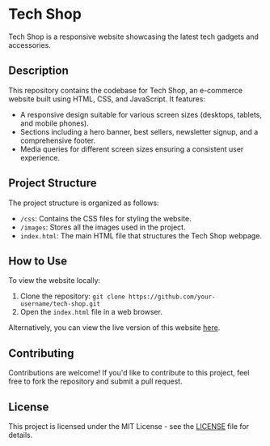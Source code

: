 # Tech Shop

Tech Shop is a responsive website showcasing the latest tech gadgets and accessories.

## Description

This repository contains the codebase for Tech Shop, an e-commerce website built using HTML, CSS, and JavaScript. It features:

- A responsive design suitable for various screen sizes (desktops, tablets, and mobile phones).
- Sections including a hero banner, best sellers, newsletter signup, and a comprehensive footer.
- Media queries for different screen sizes ensuring a consistent user experience.

## Project Structure

The project structure is organized as follows:

- `/css`: Contains the CSS files for styling the website.
- `/images`: Stores all the images used in the project.
- `index.html`: The main HTML file that structures the Tech Shop webpage.

## How to Use

To view the website locally:

1. Clone the repository: `git clone https://github.com/your-username/tech-shop.git`
2. Open the `index.html` file in a web browser.

Alternatively, you can view the live version of this website [here](https://pdineshmurugan.github.io/TechShop/TechShop-main/Project-2%20Tech%20Homepage/index.html).



## Contributing

Contributions are welcome! If you'd like to contribute to this project, feel free to fork the repository and submit a pull request.

## License

This project is licensed under the MIT License - see the [LICENSE](LICENSE) file for details.
